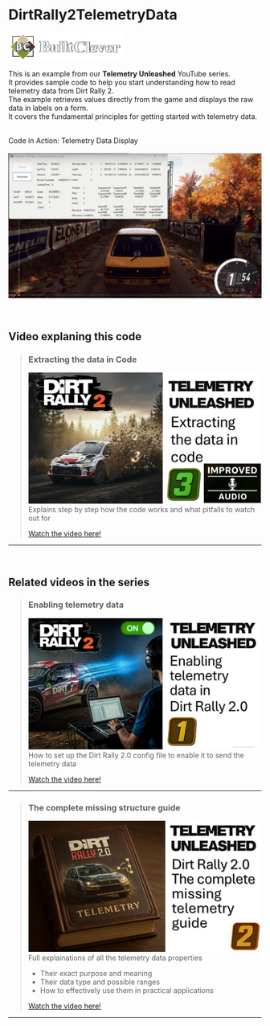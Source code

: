 # DirtRally2TelemetryData  
[![BuiltClever logo](https://raw.githubusercontent.com/BuiltClever/SharedReadMeImages/main/images/BuiltCleverLogo3.png)](https://www.youtube.com/@builtClever) 

This is an example from our **Telemetry Unleashed** YouTube series.  
It provides sample code to help you start understanding how to read telemetry data from Dirt Rally 2.  
The example retrieves values directly from the game and displays the raw data in labels on a form. <br>
It covers the fundamental principles for getting started with telemetry data.  <br><br>

Code in Action: Telemetry Data Display<br><br>
![Screenshot](https://raw.githubusercontent.com/BuiltClever/SharedReadMeImages/main/images/ExtractingTheDataInCode_ScreenShot.webp)

<br>

Video explaning this code
---
> ### Extracting the data in Code
> [![video3](https://raw.githubusercontent.com/BuiltClever/SharedReadMeImages/main/images/Extracting%20the%20data%20in%20Code12.webp)](https://www.youtube.com/watch?v=y54JsC7V1no)<br>
> Explains step by step how the code works and what pitfalls to watch out for
> 
> [Watch the video here!](https://www.youtube.com/watch?v=uAieWaLAxfE)
---

<br>

Related videos in the series
---
> ### Enabling telemetry data
> [![video1](https://raw.githubusercontent.com/BuiltClever/SharedReadMeImages/main/images/EnablingTelemetryData.webp)](https://www.youtube.com/watch?v=Scy-xjmJ-kU)<br>
> How to set up the Dirt Rally 2.0 config file to enable it to send the telemetry data
> 
> [Watch the video here!](https://www.youtube.com/watch?v=Scy-xjmJ-kU)
---


> ### The complete missing structure guide
> [![video2](https://raw.githubusercontent.com/BuiltClever/SharedReadMeImages/main/images/TheCompleteMissingStructureGuide.webp)](https://www.youtube.com/watch?v=c9YiPMefTNY)<br>
> Full explainations of all the telemetry data properties<br>
> * Their exact purpose and meaning
> * Their data type and possible ranges
> * How to effectively use them in practical applications  
> 
> [Watch the video here!](https://www.youtube.com/watch?v=c9YiPMefTNY)
---







